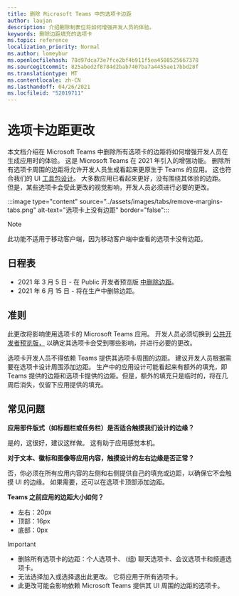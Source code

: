 ```yaml
---
title: 删除 Microsoft Teams 中的选项卡边距
author: laujan
description: 介绍删除制表位将如何增强开发人员的体验。
keywords: 删除边距填充的选项卡
ms.topic: reference
localization_priority: Normal
ms.author: lomeybur
ms.openlocfilehash: 78d97dca73e7fce2bf4b911f5ea4588525667378
ms.sourcegitcommit: 825abed2f8784d2bab7407ba7a4455ae17bbd28f
ms.translationtype: MT
ms.contentlocale: zh-CN
ms.lasthandoff: 04/26/2021
ms.locfileid: "52019711"
---
```

# <a name="tab-margin-changes"></a>选项卡边距更改

本文档介绍在 Microsoft Teams 中删除所有选项卡的边距将如何增强开发人员在生成应用时的体验。 这是 Microsoft Teams 在 2021 年引入的增强功能。
删除所有选项卡周围的边距将允许开发人员生成看起来更原生于 Teams 的应用。 这也符合我们的 UI [工具包设计](~/tabs/design/tabs.md)。 大多数应用已看起来更好，没有围绕其体验的边距。 但是，某些选项卡会受此更改的视觉影响，开发人员必须进行必要的更改。

:::image type="content" source="../assets/images/tabs/remove-margins-tabs.png" alt-text="选项卡上没有边距" border="false":::

> [!NOTE]
> 此功能不适用于移动客户端，因为移动客户端中查看的选项卡没有边距。 

## <a name="timelines"></a>日程表

* 2021 年 3 月 5 日 - 在 Public 开发者预览版 [中删除边距](~/resources/dev-preview/developer-preview-intro.md)。
* 2021 年 6 月 15 日 - 将在生产中删除边距。

## <a name="guidelines"></a>准则

此更改将影响使用选项卡的 Microsoft Teams 应用。 开发人员必须切换到 [公共开发者预览版，](~/resources/dev-preview/developer-preview-intro.md) 以确定其选项卡会受到哪些影响，并进行必要的更改。

选项卡开发人员不得依赖 Teams 提供其选项卡周围的边距。 建议开发人员根据需要在选项卡设计周围添加边距。 生产中的应用设计可能看起来有额外的填充，即 Teams 提供的边距和选项卡提供的边距。但是，额外的填充只是临时的，将在几周后消失，仅留下应用提供的填充。

## <a name="faq"></a>常见问题

**应用部件版式（如标题栏或任务栏）是否适合触摸我们设计的边缘？**

是的，这很好，建议这样做。 这有助于应用感觉本机。

**对于文本、徽标和图像等应用内容，触摸设计的左右边缘是否正常？**

否，你必须在所有应用内容的左侧和右侧提供自己的填充或边距，以确保它不会触摸 UI 的边缘。 如果需要，还可以在选项卡顶部添加边距。

**Teams 之前应用的边距大小如何？**

* 左右：20px
* 顶部：16px
* 底部：0px

> [!IMPORTANT]
> * 删除所有选项卡的边距：个人选项卡、 (组) 聊天选项卡、会议选项卡和频道选项卡。
> * 无法选择加入或选择退出此更改。 它将应用于所有选项卡。
> * 此更改可能会影响依赖 Microsoft Teams 提供其 UI 周围的边距的选项卡。
